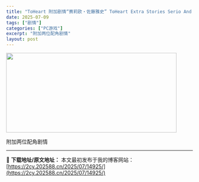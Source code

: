 ```yaml
---
title: "ToHeart 附加剧情“赛莉欧・佐藤雅史” ToHeart Extra Stories Serio And Masashi"
date: 2025-07-09
tags: ["剧情"]
categories: ["PC游戏"]
excerpt: "附加两位配角剧情"
layout: post
---
```


<img src="https://2cy.202588.cn/wp-content/uploads/2025/07/2025070903221458.webp" alt="" width="460" height="215" class="aligncenter size-full wp-image-14918" />

附加两位配角剧情 

---
📖 **下载地址/原文地址：** 本文最初发布于我的博客网站：[https://2cy.202588.cn/2025/07/14925/](https://2cy.202588.cn/2025/07/14925/)
